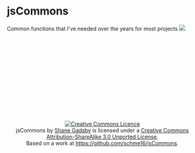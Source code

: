 jsCommons
=========

Common functions that I've needed over the years for most projects
<img src="http://creativecommons.org/wp-content/themes/creativecommons.org/images/fc_approved_tiny.png" />
<br>
<br>
<br>
<br>
<br>
<br>
<br>
<br>
<br>
<br>
<br>
<br>
<br>
<br>
<div align="center"><a rel="license" href="http://creativecommons.org/licenses/by-sa/3.0/deed.en_GB"><img alt="Creative Commons Licence" style="border-width:0" src="http://i.creativecommons.org/l/by-sa/3.0/88x31.png" /></a><br /><span xmlns:dct="http://purl.org/dc/terms/" property="dct:title">jsCommons</span> by <a xmlns:cc="http://creativecommons.org/ns#" href="https://github.com/schme16" property="cc:attributionName" rel="cc:attributionURL">Shane Gadsby</a> is licensed under a <a rel="license" href="http://creativecommons.org/licenses/by-sa/3.0/deed.en_GB">Creative Commons Attribution-ShareAlike 3.0 Unported License</a>.<br />Based on a work at <a xmlns:dct="http://purl.org/dc/terms/" href="https://github.com/schme16/jsCommons" rel="dct:source">https://github.com/schme16/jsCommons</a>.</div>
